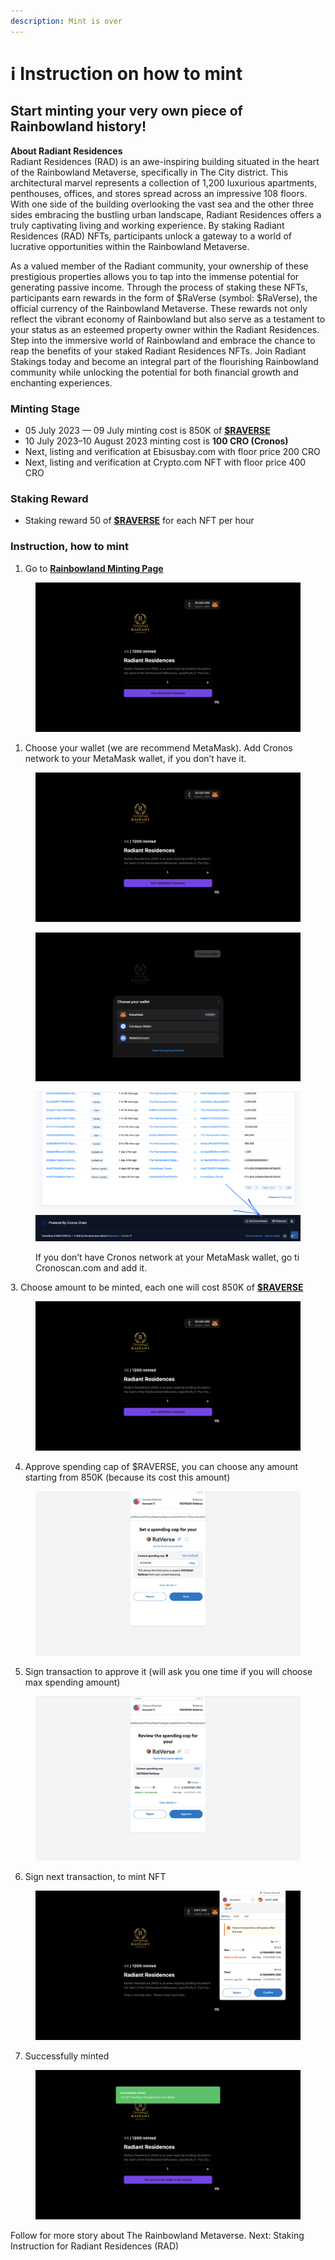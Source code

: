 ```yaml
---
description: Mint is over
---
```


# ℹ Instruction on how to mint

## Start minting your very own piece of Rainbowland history! <a href="#e0cb" id="e0cb"></a>

**About Radiant Residences**\
Radiant Residences (RAD) is an awe-inspiring building situated in the heart of the Rainbowland Metaverse, specifically in The City district. This architectural marvel represents a collection of 1,200 luxurious apartments, penthouses, offices, and stores spread across an impressive 108 floors. With one side of the building overlooking the vast sea and the other three sides embracing the bustling urban landscape, Radiant Residences offers a truly captivating living and working experience. By staking Radiant Residences (RAD) NFTs, participants unlock a gateway to a world of lucrative opportunities within the Rainbowland Metaverse.

As a valued member of the Radiant community, your ownership of these prestigious properties allows you to tap into the immense potential for generating passive income. Through the process of staking these NFTs, participants earn rewards in the form of $RaVerse (symbol: $RaVerse), the official currency of the Rainbowland Metaverse. These rewards not only reflect the vibrant economy of Rainbowland but also serve as a testament to your status as an esteemed property owner within the Radiant Residences. Step into the immersive world of Rainbowland and embrace the chance to reap the benefits of your staked Radiant Residences NFTs. Join Radiant Stakings today and become an integral part of the flourishing Rainbowland community while unlocking the potential for both financial growth and enchanting experiences.

### Minting Stage <a href="#bf1d" id="bf1d"></a>

* 05 July 2023 — 09 July minting cost is 850K of [**$RAVERSE**](https://cronoscan.com/token/0xd504ab14f8a0eef1c2044b312aa645e027787e97)
* 10 July 2023–10 August 2023 minting cost is **100 CRO (Cronos)**
* Next, listing and verification at Ebisusbay.com with floor price 200 CRO
* Next, listing and verification at Crypto.com NFT with floor price 400 CRO

### Staking Reward <a href="#e96c" id="e96c"></a>

* Staking reward 50 of [**$RAVERSE**](https://cronoscan.com/token/0xd504ab14f8a0eef1c2044b312aa645e027787e97) for each NFT per hour

### Instruction, how to mint <a href="#d870" id="d870"></a>

1. Go to [**Rainbowland Minting Page**](https://rr.rainbowland.org)

<figure><img src="../../.gitbook/assets/1 (4).png" alt=""><figcaption></figcaption></figure>

1. Choose your wallet (we are recommend MetaMask). Add Cronos network to your MetaMask wallet, if you don’t have it.

<figure><img src="../../.gitbook/assets/1 (3).png" alt=""><figcaption></figcaption></figure>

<figure><img src="../../.gitbook/assets/2.png" alt=""><figcaption></figcaption></figure>

<figure><img src="../../.gitbook/assets/2a.png" alt=""><figcaption><p>If you don’t have Cronos network at your MetaMask wallet, go ti Cronoscan.com and add it.</p></figcaption></figure>

3\. Choose amount to be minted, each one will cost 850K of [**$RAVERSE**](https://cronoscan.com/token/0xd504ab14f8a0eef1c2044b312aa645e027787e97)

<figure><img src="../../.gitbook/assets/1 (4).png" alt=""><figcaption></figcaption></figure>

4. Approve spending cap of $RAVERSE, you can choose any amount starting from 850K (because its cost this amount)

<figure><img src="../../.gitbook/assets/3, Aprove Raverse.png" alt=""><figcaption></figcaption></figure>

5. Sign transaction to approve it (will ask you one time if you will choose max spending amount)

<figure><img src="../../.gitbook/assets/4.png" alt=""><figcaption></figcaption></figure>

6. Sign next transaction, to mint NFT

<figure><img src="../../.gitbook/assets/5.png" alt=""><figcaption></figcaption></figure>

7. Successfully minted

<figure><img src="../../.gitbook/assets/6.png" alt=""><figcaption></figcaption></figure>

Follow for more story about The Rainbowland Metaverse. Next: Staking Instruction for Radiant Residences (RAD)
